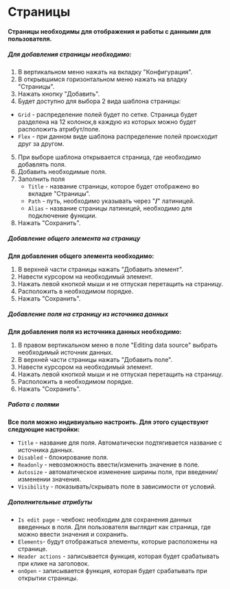 # Страницы

#### Страницы необходимы для отображения и работы с данными для пользователя.

##### Для добавления страницы необходимо:

1.  В вертикальном меню нажать на вкладку "Конфигурация".
2.  В открывшимся горизонтальном меню нажать на владку "Страницы".
3.  Нажать кнопку "Добавить".
4.  Будет доступно для выбора 2 вида шаблона страницы:

- `Grid` - распределение полей будет по сетке. Страница будет разделена на 12 колонок,в каждую из которых можно будет расположить атрибут/поле.
- `Flex` - при данном виде шаблона распределение полей происходит друг за другом.

5. При выборе шаблона открывается страница, где необходимо добавлять поля.
6. Добавить необходимые поля.
7. Заполнить поля
   - `Title` - название страницы, которое будет отображено во вкладке "Страницы".
   - `Path` - путь, необходимо указывать через "**/**" латиницей.
   - `Alias` - название страницы латиницей, необходимо для подключение функции.
8. Нажать "Сохранить".

##### Добавление общего элемента на страницу

**Для добавления общего элемента необходимо:**

1. В верхней части страницы нажать "Добавить элемент".
2. Навести курсором на необходимый элемент.
3. Нажать левой кнопкой мыши и не отпуская перетащить на страницу.
4. Расположить в необходимом порядке.
5. Нажать "Сохранить".

##### Добавление поля на страницу из источника данных

**Для добавления поля из источника данных необходимо:**

1. В правом вертикальном меню в поле "Editing data source" выбрать необходимый источник данных.
2. В верхней части страницы нажать "Добавить поле".
3. Навести курсором на необходимый элемент.
4. Нажать левой кнопкой мыши и не отпуская перетащить на страницу.
5. Расположить в необходимом порядке.
6. Нажать "Сохранить".

##### Работа с полями

**Все поля можно индивиуально настроить. Для этого существуют следующие настройки:**

- `Title` - название для поля. Автоматически подтягивается название с источника данных.
- `Disabled` - блокирование поля.
- `Readonly` - невозможность ввести/изменить значение в поле.
- `Autosize` - автоматическое изменение ширины поля, при введении/изменении значения.
- `Visibility` - показывать/скрывать поле в зависимости от условий.

##### Дополнительные атрибуты

- `Is edit page` - чекбокс необходим для сохранения данных введенных в поля. Для пользователя выглядит как страница, где можно ввести значения и сохранить.
- `Elements`- будут отображаться элементы, которые расположены на странице.
- `Header actions` - записывается функция, которая будет срабатывать при клике на заголовок.
- `onOpen` - записывается функция, которая будет срабатывать при открытии страницы.
